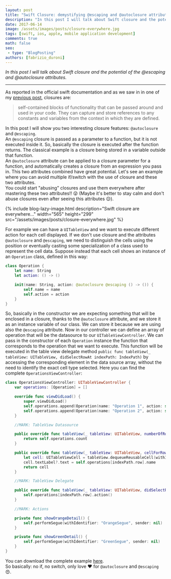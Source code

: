 ```yaml
---
layout: post
title: "Swift Closure: demystifying @escaping and @autoclosure attributes"
description: "In this post I will talk about Swift closure and the potential of the @escaping and @autoclosure attributes"
date: 2017-06-14
image: /assets/images/posts/closure-everywhere.jpg
tags: [swift, ios, apple, mobile application development]
comments: true
math: false
seo:
 - type: "BlogPosting"
authors: [fabrizio_duroni] 
---
```


*In this post I will talk about Swift closure and the potential of the @escaping and @autoclosure attributes.*

---

As reported in the official swift documentation and as we saw in in one of my [previous post](/2017/06/02/swift-closure-syntax.html "previous post closures"), closures are:

> self-contained blocks of functionality that can be passed around and used in your code. They can capture and store references to any constants and variables from the context in which they are defined.

In this post I will show you two interesting closure features: `@autoclosure` and `@escaping`.  
An `@escaping` closure is passed as a parameter to a function, but it is not executed inside it. So, basically the closure is executed after the function returns. The classical example is a closure being stored in a variable outside that function.  
An `@autoclosure` attribute can be applied to a closure parameter for a function, and automatically creates a closure from an expression you pass in.
This two attributes combined have great potential. Let's see an example where you can avoid multiple if/switch with the use of closure and these two attributes.  
You could start "abusing" closures and use them everywhere after mastering these two attributes!! :stuck_out_tongue_winking_eye: (Maybe it's better to stay calm and don't abuse closures even after seeing this attributes :relieved:).

{% include blog-lazy-image.html description="Swift closure are everywhere..." width="565" height="299" src="/assets/images/posts/closure-everywhere.jpg" %}

For example we can have a `UITableView` and we want to execute different action for each cell displayed.
If we don't use closure and the attributes `@autoclosure` and `@escaping`, we need to distinguish the cells using the position or eventually casting some specialization of a class used to represent the cell data.
Suppose instead that each cell shows an instance of an `Operation` class, defined in this way:

```swift
class Operation {
    let name: String
    let action: () -> ()

    init(name: String, action: @autoclosure @escaping () -> ()) {
        self.name = name
        self.action = action
    }
}
```

So, basically in the constructor we are expecting something that will be enclosed in a closure, thanks to the `@autoclosure` attribute, and we store it as an instance variable of our class. We can store it because we are using also the `@escaping` attribute. Now in our controller we can define an array of operation that will be the datasource to our `UITableViewController`. We can pass in the constructor of each `Operation` instance the function that corresponds to the operation that we want to execute. This function will be executed in the table view delegate method `public func tableView(_ tableView: UITableView, didSelectRowAt indexPath: IndexPath)` by accessing the corresponding element in the data source array, without the need to identify the exact cell type selected.
Here you can find the complete `OperationsViewController`:  

```swift
class OperationsViewController: UITableViewController {
    var operations: [Operation] = []

    override func viewDidLoad() {
        super.viewDidLoad()
        self.operations.append(Operation(name: "Operation 1", action: self.showOrangeDetail()))
        self.operations.append(Operation(name: "Operation 2", action: self.showGreenDetail()))
    }

    //MARK: TableView Datasource

    public override func tableView(_ tableView: UITableView, numberOfRowsInSection section: Int) -> Int {
        return self.operations.count
    }

    public override func tableView(_ tableView: UITableView, cellForRowAt indexPath: IndexPath) -> UITableViewCell {
        let cell: UITableViewCell = tableView.dequeueReusableCell(withIdentifier: "OperationCell")!
        cell.textLabel?.text = self.operations[indexPath.row].name
        return cell
    }

    //MARK: TableView Delegate

    public override func tableView(_ tableView: UITableView, didSelectRowAt indexPath: IndexPath) {
        self.operations[indexPath.row].action()
    }

    //MARK: Actions

    private func showOrangeDetail() {
        self.performSegue(withIdentifier: "OrangeSegue", sender: nil)
    }

    private func showGreenDetail() {
        self.performSegue(withIdentifier: "GreenSegue", sender: nil)
    }
}
```

You can download the complete example [here](https://github.com/chicio/Autoclosure-and-Escaping "autoclosure example link").  
So basically: no if, no switch, only love :heart: for `@autoclosure` and `@escaping` :heart_eyes:.
